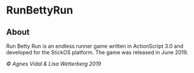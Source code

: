 # RunBettyRun
## About
Run Betty Run is an endless runner game written in ActionScript 3.0 and developed for the StickOS platform. 
The game was released in June 2019.


*© Agnes Vidal & Lisa Wetterberg 2019*
